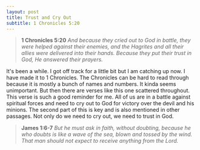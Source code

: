 ```yaml
---
layout: post
title: Trust and Cry Out
subtitle: 1 Chronicles 5:20
---
```

> **1 Chronicles 5:20** *And because they cried out to God in battle, they were helped against their enemies, and the Hagrites and all their allies were delivered into their hands. Because they put their trust in God, He answered their prayers.*

It's been a while. I got off track for a little bit but I am catching up now. I have made it to 1 Chronicles. The Chronicles can be hard to read through because it is mostly a bunch of names and numbers. It kinda seems unimportant. But then there are verses like this one scattered throughout. This verse is such a good reminder for me. All of us are in a battle against spiritual forces and need to cry out to God for victory over the devil and his minions. The second part of this is key and is also mentioned in other passages. Not only do we need to cry out, we need to trust in God. 

>**James 1:6-7** *But he must ask in faith, without doubting, because he who doubts is like a wave of the sea, blown and tossed by the wind. That man should not expect to receive anything from the Lord.*
